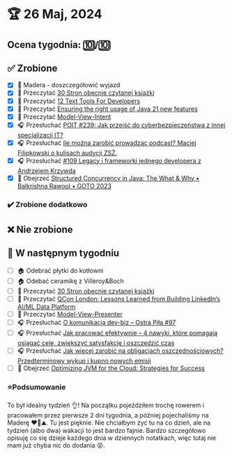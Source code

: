 # 🏆 26 Maj, 2024

## Ocena tygodnia: 🔟/🔟

## ✅ Zrobione
- [x] 🌴 Madera - doszczegółowić wyjazd
- [x] 📗 Przeczytać [30 Stron obecnie czytanej książki](https://github.com/BartoszDabek/bdabek.pl/blob/master/miscellaneous/books.md)
- [x] 📗 Przeczytać [12 Text Tools For Developers](https://foojay.io/today/12-text-tools-for-developers/)
- [x] 📗 Przeczytać [Ensuring the right usage of Java 21 new features](https://foojay.io/today/ensuring-the-right-usage-of-java-21-new-features/)
- [x] 📗 Przeczytać [Model-View-Intent](https://java-design-patterns.com/patterns/model-view-intent/)
- [x] 🎧 Przesłuchać [POIT #239: Jak przejść do cyberbezpieczeństwa z innej specjalizacji IT?](https://porozmawiajmyoit.pl/poit-239-jak-przejsc-do-cyberbezpieczenstwa-z-innej-specjalizacji-it/)
- [x] 🎧 Przesłuchać [Ile można zarobić prowadząc podcast? Maciej Filipkowski o kulisach audycji ZSŻ.](https://zaprojektujswojezycie.pl/ile-mozna-zarobic-prowadzac-podcast-maciej-filipkowski-o-kulisach-audycji-zsz/)
- [x] 🎧 Przesłuchać [#109 Legacy i frameworki jednego developera z Andrzejem Krzywdą](https://patoarchitekci.io/109/)
- [x] 🎥 Obejrzeć [Structured Concurrency in Java: The What & Why • Balkrishna Rawool • GOTO 2023](https://youtu.be/fbI3qveS_Is)

### ✔️ Zrobione dodatkowo

## ❌ Nie zrobione

## 📝 W następnym tygodniu
- [ ] 🏠 Odebrać płytki do kotłowni
- [ ] 🏠 Odebać ceramikę z Villeroy&Boch
- [ ] 📗 Przeczytać [30 Stron obecnie czytanej książki](https://github.com/BartoszDabek/bdabek.pl/blob/master/miscellaneous/books.md)
- [ ] 📗 Przeczytać [QCon London: Lessons Learned from Building LinkedIn’s AI/ML Data Platform](https://www.infoq.com/news/2024/04/linkedin-ai-platform-venicedb/)
- [ ] 📗 Przeczytać [Model-View-Presenter](https://java-design-patterns.com/patterns/model-view-presenter/)
- [ ] 🎧 Przesłuchać [O komunikacja dev-biz – Ostra Piła #97](https://ostrapila.pl/o-komunikacji-dev-biz-ostrapila-97)
- [ ] 🎧 Przesłuchać [Jak pracować efektywnie – 4 nawyki, które pomagają osiągać cele, zwiększyć satysfakcję i oszczędzić czas](https://malawielkafirma.pl/jak-pracowac-efektywnie-4-nawyki/)
- [ ] 🎧 Przesłuchać [Jak więcej zarobić na obligacjach oszczędnościowych? Przedterminowy wykup i kupno nowych emisji](https://inwestomat.eu/jak-wiecej-zarobic-na-obligacjach-oszczednosciowych/)
- [ ] 🎥 Obejrzeć [Optimizing JVM for the Cloud: Strategies for Success](https://www.infoq.com/presentations/jvm-optimization-cloud/)

### ⭐Podsumowanie
To był idealny tydzień 👌! Na początku pojeździłem trochę rowerem i pracowałem przez pierwsze 2 dni tygodnia, a później pojechaliśmy na Maderę ❤️🌳⛰️. Tu jest pięknie. Nie chciałbym żyć tu na co dzień, ale na tydzień (albo dwa) wakacji to jest bardzo fajnie. Bardzo szczegółowo opisuję co się dzieje każdego dnia w dziennych notatkach, więc tutaj nie mam już chyba nic do dodania 😝.

